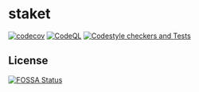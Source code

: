 # staket
[![codecov](https://codecov.io/gh/tugrulcan/staket/branch/main/graph/badge.svg?token=9ZG7PGMT0Z)](https://codecov.io/gh/tugrulcan/staket)
[![CodeQL](https://github.com/tugrulcan/staket/actions/workflows/gh-codeql-analysis.yml/badge.svg)](https://github.com/tugrulcan/staket/actions/workflows/gh-codeql-analysis.yml)
[![Codestyle checkers and Tests](https://github.com/tugrulcan/staket/actions/workflows/test-and-codestyle.yml/badge.svg)](https://github.com/tugrulcan/staket/actions/workflows/test-and-codestyle.yml)
## License
[![FOSSA Status](https://app.fossa.com/api/projects/git%2Bgithub.com%2Ftugrulcan%2Fstaket.svg?type=large)](https://app.fossa.com/projects/git%2Bgithub.com%2Ftugrulcan%2Fstaket?ref=badge_large)
